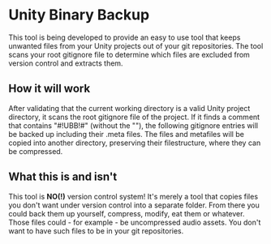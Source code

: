 # Unity Binary Backup #
This tool is being developed to provide an easy to use tool that keeps unwanted files from your Unity projects out of your git repositories.
The tool scans your root gitignore file to determine which files are excluded from version control and extracts them.

## How it will work ##
After validating that the current working directory is a valid Unity project directory, it scans the root gitignore file of the project.
If it finds a comment that contains "#!UBB!#" (without the ""), the following gitignore entries will be backed up including their .meta files.
The files and metafiles will be copied into another directory, preserving their filestructure, where they can be compressed.

## What this is and isn't ##
This tool is **NO(!)** version control system! It's merely a tool that copies files you don't want under version control into a separate folder. From there you could back them up yourself, compress, modify, eat them or whatever.
Those files could - for example - be uncompressed audio assets. You don't want to have such files to be in your git repositories.
